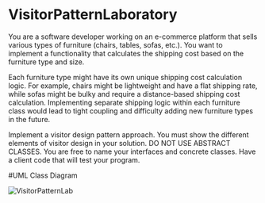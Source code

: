 # VisitorPatternLaboratory

You are a software developer working on an e-commerce platform that sells various types of furniture (chairs, tables, sofas, etc.). You want to implement a functionality that calculates the shipping cost based on the furniture type and size.

Each furniture type might have its own unique shipping cost calculation logic. For example, chairs might be lightweight and have a flat shipping rate, while sofas might be bulky and require a distance-based shipping cost calculation. Implementing separate shipping logic within each furniture class would lead to tight coupling and difficulty adding new furniture types in the future.

Implement a visitor design pattern approach. You must show the different elements of visitor design in your solution.  DO NOT USE ABSTRACT CLASSES. You are free to name your interfaces and concrete classes. Have a client code that will test your program.

#UML Class Diagram

![VisitorPatternLab](https://github.com/lloydestrada/VisitorPatternLaboratory/assets/142376663/1f4fc522-cc42-409d-842d-9f564059818e)
